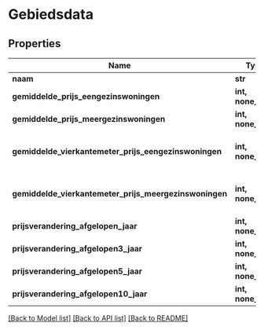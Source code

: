 # Gebiedsdata


## Properties
Name | Type | Description | Notes
------------ | ------------- | ------------- | -------------
**naam** | **str** |  | [optional] 
**gemiddelde_prijs_eengezinswoningen** | **int, none_type** | In hele euros. | [optional] 
**gemiddelde_prijs_meergezinswoningen** | **int, none_type** | In hele euros. | [optional] 
**gemiddelde_vierkantemeter_prijs_eengezinswoningen** | **int, none_type** | In hele euros per vierkante meter. | [optional] 
**gemiddelde_vierkantemeter_prijs_meergezinswoningen** | **int, none_type** | In hele euros per vierkante meter. | [optional] 
**prijsverandering_afgelopen_jaar** | **int, none_type** | In hele procenten. | [optional] 
**prijsverandering_afgelopen3_jaar** | **int, none_type** | In hele procenten. | [optional] 
**prijsverandering_afgelopen5_jaar** | **int, none_type** | In hele procenten. | [optional] 
**prijsverandering_afgelopen10_jaar** | **int, none_type** | In hele procenten. | [optional] 

[[Back to Model list]](../README.md#documentation-for-models) [[Back to API list]](../README.md#documentation-for-api-endpoints) [[Back to README]](../README.md)


